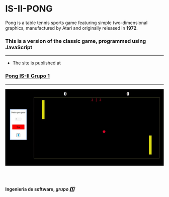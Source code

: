 # IS-II-PONG

Pong is a table tennis sports game featuring simple two-dimensional graphics, manufactured by Atari and originally released in **1972**.

### This is a version of the classic game, programmed using JavaScript

***
- The site is published at 

### [Pong IS-II Grupo 1](https://is-ii.github.io/PONG/)
***

![](main.JPG)

<br>
<br>

**Ingenieria de software, _grupo 1️⃣_**
